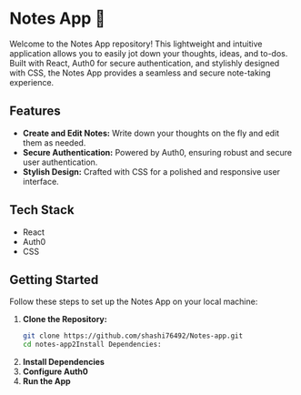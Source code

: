 # Notes App 📝

Welcome to the Notes App repository! This lightweight and intuitive application allows you to easily jot down your thoughts, ideas, and to-dos. Built with React, Auth0 for secure authentication, and stylishly designed with CSS, the Notes App provides a seamless and secure note-taking experience.

## Features

- **Create and Edit Notes:** Write down your thoughts on the fly and edit them as needed.
- **Secure Authentication:** Powered by Auth0, ensuring robust and secure user authentication.
- **Stylish Design:** Crafted with CSS for a polished and responsive user interface.

## Tech Stack

- React
- Auth0
- CSS

## Getting Started

Follow these steps to set up the Notes App on your local machine:

1. **Clone the Repository:**
   ```bash
   git clone https://github.com/shashi76492/Notes-app.git
   cd notes-app2Install Dependencies:
2. **Install Dependencies**
3. **Configure Auth0**
4. **Run the App**
